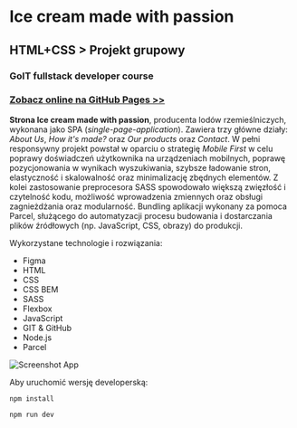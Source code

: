 # Ice cream made with passion

## HTML+CSS > Projekt grupowy

### GoIT fullstack developer course

### [Zobacz online na GitHub Pages >>](https://brzozanet.github.io/project-icecream/)

**Strona Ice cream made with passion**, producenta lodów rzemieślniczych, wykonana jako SPA
(_single-page-application_). Zawiera trzy główne działy: _About Us_, _How it's made?_ oraz _Our
products_ oraz _Contact_. W pełni responsywny projekt powstał w oparciu o strategię _Mobile First_ w
celu poprawy doświadczeń użytkownika na urządzeniach mobilnych, poprawę pozycjonowania w wynikach
wyszukiwania, szybsze ładowanie stron, elastyczność i skalowalność oraz minimalizację zbędnych
elementów. Z kolei zastosowanie preprocesora SASS spowodowało większą zwięzłość i czytelność kodu,
możliwość wprowadzenia zmiennych oraz obsługi zagnieżdżania oraz modularność. Bundling aplikacji
wykonany za pomoca Parcel, służącego do automatyzacji procesu budowania i dostarczania plików
źródłowych (np. JavaScript, CSS, obrazy) do produkcji.

Wykorzystane technologie i rozwiązania:

- Figma
- HTML
- CSS
- CSS BEM
- SASS
- Flexbox
- JavaScript
- GIT & GitHub
- Node.js
- Parcel

![Screenshot App](https://raw.githubusercontent.com/brzozanet/project-icecream/main/src/images/gh-cover-goit-html-css.png)

Aby uruchomić wersję developerską:

```shell
npm install
```

```shell
npm run dev
```
